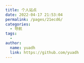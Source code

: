 ```yaml
---
title: 个人站点
date: 2022-04-17 21:53:04
permalink: /pages/21ecd6/
categories:
  - 导航
tags:
  - 
author: 
  name: yuadh
  link: https://github.com/yuadh
---
```

